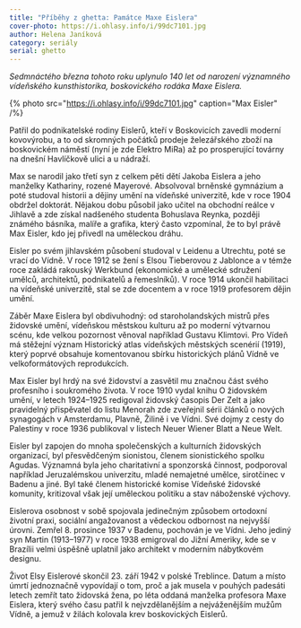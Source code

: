 ```yaml
---
title: "Příběhy z ghetta: Památce Maxe Eislera"
cover-photo: https://i.ohlasy.info/i/99dc7101.jpg
author: Helena Janíková
category: seriály
serial: ghetto
---
```


*Sedmnáctého března tohoto roku uplynulo 140 let od narození významného vídeňského kunsthistorika, boskovického rodáka Maxe Eislera.*

{% photo src="https://i.ohlasy.info/i/99dc7101.jpg" caption="Max Eisler" /%}

Patřil do podnikatelské rodiny Eislerů, kteří v Boskovicích zavedli moderní kovovýrobu, a to od skromných počátků prodeje železářského zboží na boskovickém náměstí (nyní je zde Elektro MiRa) až po prosperující továrny na dnešní Havlíčkově ulici a u nádraží. 

Max se narodil jako třetí syn z celkem pěti dětí Jakoba Eislera a jeho manželky Kathariny, rozené Mayerové. Absolvoval brněnské gymnázium a poté studoval historii a dějiny umění na vídeňské univerzitě, kde v roce 1904 obdržel doktorát. Nějakou dobu působil jako učitel na obchodní reálce v Jihlavě a zde získal nadšeného studenta Bohuslava Reynka, později známého básníka, malíře a grafika, který často vzpomínal, že to byl právě Max Eisler, kdo jej přivedl na uměleckou dráhu.

Eisler po svém jihlavském působení studoval v Leidenu a Utrechtu, poté se vrací do Vídně. V roce 1912 se žení s Elsou Tieberovou z Jablonce a v témže roce zakládá rakouský Werkbund (ekonomické a umělecké sdružení umělců, architektů, podnikatelů a řemeslníků). V roce 1914 ukončil habilitaci na vídeňské univerzitě, stal se zde docentem a v roce 1919 profesorem dějin umění. 

Záběr Maxe Eislera byl obdivuhodný: od staroholandských mistrů přes židovské umění, vídeňskou městskou kulturu až po moderní výtvarnou scénu, kde velkou pozornost věnoval například Gustavu Klimtovi. Pro Vídeň má stěžejní význam Historický atlas vídeňských městských scenérií (1919), který poprvé obsahuje komentovanou sbírku historických plánů Vídně ve velkoformátových reprodukcích. 

Max Eisler byl hrdý na své židovství a zasvětil mu značnou část svého profesního i soukromého života. V roce 1910 vydal knihu O židovském umění, v letech 1924–1925 redigoval židovský časopis Der Zelt a jako pravidelný přispěvatel do listu Menorah zde zveřejnil sérii článků o nových synagogách v Amsterdamu, Plavně, Žilině i ve Vídni. Své dojmy z cesty do Palestiny v roce 1936 publikoval v listech Neuer Wiener Blatt a Neue Welt.

Eisler byl zapojen do mnoha společenských a kulturních židovských organizací, byl přesvědčeným sionistou, členem sionistického spolku Agudas. Významná byla jeho charitativní a sponzorská činnost, podporoval například Jeruzalémskou univerzitu, mladé nemajetné umělce, sirotčinec v Badenu a jiné. Byl také členem historické komise Vídeňské židovské komunity, kritizoval však její uměleckou politiku a stav náboženské výchovy.

Eislerova osobnost v sobě spojovala jedinečným způsobem ortodoxní  životní praxi, sociální angažovanost a vědeckou odbornost na nejvyšší úrovni. Zemřel 8. prosince 1937 v Badenu, pochován je ve Vídni. Jeho jediný syn Martin (1913–1977) v roce 1938 emigroval do Jižní Ameriky, kde se v Brazílii velmi úspěšně uplatnil jako architekt v moderním nábytkovém designu. 

Život Elsy Eislerové skončil 23. září 1942 v polské Treblince. Datum a místo úmrtí jednoznačně vypovídají o tom, proč a jak musela v pouhých padesáti letech zemřít tato židovská žena, po léta oddaná manželka profesora Maxe Eislera, který svého času patřil k nejvzdělanějším a nejváženějším mužům Vídně, a jemuž v žilách kolovala krev boskovických Eislerů.
